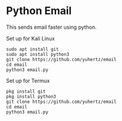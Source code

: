 # Python Email

This sends email faster using python.

Set up for Kali Linux
```
sudo apt install git
sudo apt install python3
git clone https://github.com/yuhertz/email
cd email
python3 email.py
```

Set up for Termux
```
pkg install git
pkg install python3
git clone https://github.com/yuhertz/email
cd email
python3 email.py
```
